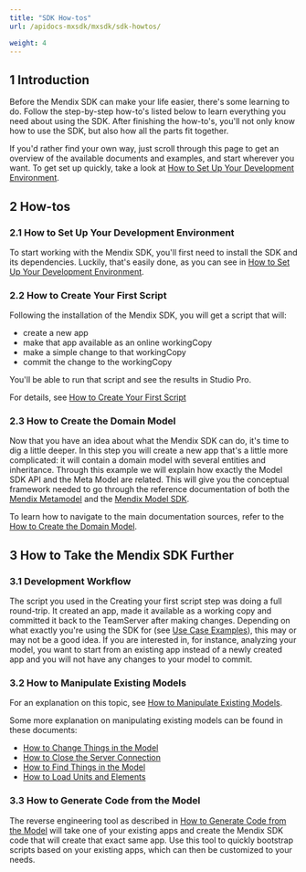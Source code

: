 ```yaml
---
title: "SDK How-tos"
url: /apidocs-mxsdk/mxsdk/sdk-howtos/

weight: 4
---
```


## 1 Introduction

Before the Mendix SDK can make your life easier, there's some learning to do. Follow the step-by-step how-to's listed below to learn everything you need about using the SDK. After finishing the how-to's, you'll not only know how to use the SDK, but also how all the parts fit together.

If you'd rather find your own way, just scroll through this page to get an overview of the available documents and examples, and start wherever you want. To get set up quickly, take a look at [How to Set Up Your Development Environment](/apidocs-mxsdk/mxsdk/setting-up-your-development-environment/).

## 2 How-tos

### 2.1 How to Set Up Your Development Environment

To start working with the Mendix SDK, you'll first need to install the SDK and its dependencies. Luckily, that's easily done, as you can see in [How to Set Up Your Development Environment](/apidocs-mxsdk/mxsdk/setting-up-your-development-environment/).

### 2.2 How to Create Your First Script

Following the installation of the Mendix SDK, you will get a script that will:

* create a new app
* make that app available as an online workingCopy
* make a simple change to that workingCopy
* commit the change to the workingCopy

You'll be able to run that script and see the results in Studio Pro.

For details, see [How to Create Your First Script](/apidocs-mxsdk/mxsdk/creating-your-first-script/)

### 2.3 How to Create the Domain Model

Now that you have an idea about what the Mendix SDK can do, it's time to dig a little deeper. In this step you will create a new app that's a little more complicated: it will contain a domain model with several entities and inheritance. Through this example we will explain how exactly the Model SDK API and the Meta Model are related. This will give you the conceptual framework needed to go through the reference documentation of both the [Mendix Metamodel](/apidocs-mxsdk/mxsdk/sdk-refguide/) and the [Mendix Model SDK](https://apidocs.rnd.mendix.com/modelsdk/latest/index.html).

To learn how to navigate to the main documentation sources, refer to the [How to Create the Domain Model](/apidocs-mxsdk/mxsdk/creating-the-domain-model/).

## 3 How to Take the Mendix SDK Further

### 3.1 Development Workflow

The script you used in the Creating your first script step was doing a full round-trip. It created an app, made it available as a working copy and committed it back to the TeamServer after making changes. Depending on what exactly you're using the SDK for (see [Use Case Examples](/apidocs-mxsdk/mxsdk/sdk-use-cases/)), this may or may not be a good idea. If you are interested in, for instance, analyzing your model, you want to start from an existing app instead of a newly created app and you will not have any changes to your model to commit.

### 3.2 How to Manipulate Existing Models

For an explanation on this topic, see [How to Manipulate Existing Models](/apidocs-mxsdk/mxsdk/manipulating-existing-models/).

Some more explanation on manipulating existing models can be found in these documents:

* [How to Change Things in the Model](/apidocs-mxsdk/mxsdk/changing-things-in-the-model/)
* [How to Close the Server Connection](/apidocs-mxsdk/mxsdk/closing-the-server-connection/)
* [How to Find Things in the Model](/apidocs-mxsdk/mxsdk/finding-things-in-the-model/)
* [How to Load Units and Elements](/apidocs-mxsdk/mxsdk/loading-units-and-elements/)

### 3.3 How to Generate Code from the Model

The reverse engineering tool as described in [How to Generate Code from the Model](/apidocs-mxsdk/mxsdk/generating-code-from-the-model/) will take one of your existing apps and create the Mendix SDK code that will create that exact same app. Use this tool to quickly bootstrap scripts based on your existing apps, which can then be customized to your needs.
